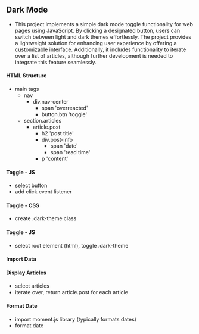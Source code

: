 ## Dark Mode
* This project implements a simple dark mode toggle functionality for web pages using JavaScript. By clicking a designated button, users can switch between light and dark themes effortlessly. The project provides a lightweight solution for enhancing user experience by offering a customizable interface. Additionally, it includes functionality to iterate over a list of articles, although further development is needed to integrate this feature seamlessly.




#### HTML Structure

- main tags
  - nav
    - div.nav-center
      - span 'overreacted'
      - button.btn 'toggle'
  - section.articles
    - article.post
      - h2 'post title'
      - div.post-info
        - span 'date'
        - span 'read time'
      - p 'content'

#### Toggle - JS

- select button
- add click event listener

#### Toggle - CSS

- create .dark-theme class

#### Toggle - JS

- select root element (html), toggle .dark-theme

#### Import Data

#### Display Articles

- select articles
- iterate over, return article.post for each article

#### Format Date

- import moment.js library (typically formats dates)
- format date
